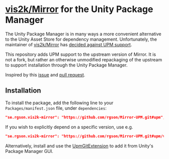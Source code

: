 # [vis2k/Mirror] for the Unity Package Manager

The Unity Package Manager is in many ways a more convenient alternative to the
Unity Asset Store for dependency management. Unfortunately, the maintainer of
[vis2k/Mirror] has [decided against UPM support][vis2k-reason].

This repository adds UPM support to the upstream version of Mirror. It is not a
fork, but rather an otherwise unmodified repackaging of the upstream to support
installation through the Unity Package Manager.

Inspired by this [issue][vis2k/Mirror#891] and [pull request][vis2k/Mirror#892].


## Installation

To install the package, add the following line to your `Packages/manifest.json`
file, under `dependencies`:
```json
"se.rgson.vis2k-mirror": "https://github.com/rgson/Mirror-UPM.git#upm",
```

If you wish to explicitly depend on a specific version, use e.g.
```json
"se.rgson.vis2k-mirror": "https://github.com/rgson/Mirror-UPM.git#upm/v7.4.0",
```

Alternatively, install and use the [UpmGitExtension] to add it from Unity's
Package Manager GUI.


<!-- Refs -->
[vis2k/Mirror]: https://github.com/vis2k/Mirror
[vis2k/Mirror#891]: https://github.com/vis2k/Mirror/issues/891
[vis2k/Mirror#892]: https://github.com/vis2k/Mirror/pull/892
[vis2k-reason]: https://github.com/vis2k/Mirror/pull/892#issuecomment-544277802
[UpmGitExtension]: https://github.com/mob-sakai/UpmGitExtension
